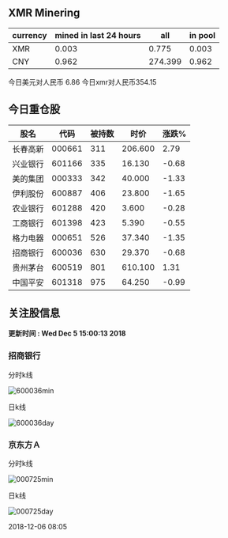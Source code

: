 ## XMR Minering

|currency|mined in last 24 hours|all|in pool|
|---|---|---|---|
|XMR|0.003|0.775|0.003|
|CNY|0.962|274.399|0.962|

今日美元对人民币 6.86	今日xmr对人民币354.15


## 今日重仓股 

|股名|代码|被持数|时价|涨跌%|
|---|---|---|---|---|
|长春高新|000661|311|206.600|2.79|
|兴业银行|601166|335|16.130|-0.68|
|美的集团|000333|342|40.000|-1.33|
|伊利股份|600887|406|23.800|-1.65|
|农业银行|601288|420|3.600|-0.28|
|工商银行|601398|423|5.390|-0.55|
|格力电器|000651|526|37.340|-1.35|
|招商银行|600036|630|29.370|-0.68|
|贵州茅台|600519|801|610.100|1.31|
|中国平安|601318|975|64.250|-0.99|

## 关注股信息
**更新时间 : Wed Dec  5 15:00:13 2018**
### 招商银行 
分时k线

![600036min](http://image.sinajs.cn/newchart/min/n/sh600036.gif)

日k线

![600036day](http://image.sinajs.cn/newchart/daily/n/sh600036.gif)

### 京东方Ａ 
分时k线

![000725min](http://image.sinajs.cn/newchart/min/n/sz000725.gif)

日k线

![000725day](http://image.sinajs.cn/newchart/daily/n/sz000725.gif)

2018-12-06 08:05